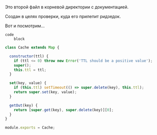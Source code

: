 Это второй файл в корневой директории с документацией.

Создан в целях проверки, куда его прилепит ридзедок.

Вот и посмотрим...

```
code
    block
```

```javascript
class Cache extends Map {

  constructor(ttl) {
    if (ttl <= 0) throw new Error('TTL should be a positive value');
    super();
    this.ttl = ttl;
  }

  set(key, value) {
    if (this.ttl) setTimeout(() => super.delete(key), this.ttl);
    return super.set(key, value);
  }

  getOut(key) {
    return [super.get(key), super.delete(key)][0];
  }
}

module.exports = Cache;

```

